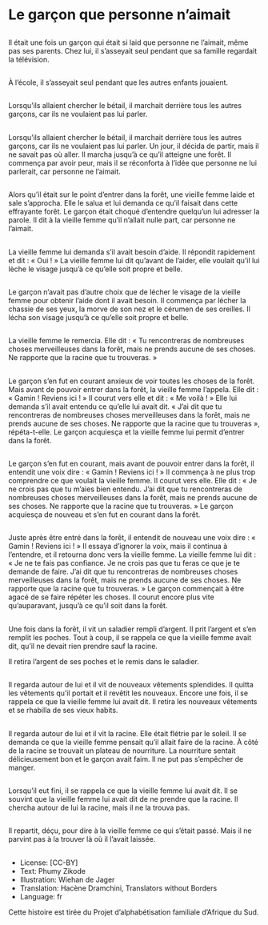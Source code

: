 # Le garçon que personne n’aimait

##
Il était une fois un garçon qui était
si laid que personne ne l’aimait,
même pas ses parents.
Chez lui, il s’asseyait seul pendant
que sa famille regardait la
télévision.

##
À l’école, il s’asseyait seul pendant
que les autres enfants jouaient.

##
Lorsqu’ils allaient chercher le bétail,
il marchait derrière tous les autres
garçons, car ils ne voulaient pas lui
parler.

##
Lorsqu’ils allaient chercher le bétail,
il marchait derrière tous les autres
garçons, car ils ne voulaient pas lui
parler. Un jour, il décida de partir,
mais il ne savait pas où aller. Il
marcha jusqu’à ce qu’il atteigne
une forêt. Il commença par avoir
peur, mais il se réconforta à l’idée
que personne ne lui parlerait, car
personne ne l’aimait.

##
Alors qu’il était sur le point d’entrer
dans la forêt, une vieille femme
laide et sale s’approcha. Elle le
salua et lui demanda ce qu’il faisait
dans cette effrayante forêt. Le
garçon était choqué d’entendre
quelqu’un lui adresser la parole. Il
dit à la vieille femme qu’il n’allait
nulle part, car personne ne l’aimait.

##
La vieille femme lui demanda s’il
avait besoin d’aide. Il répondit
rapidement et dit : « Oui ! » La
vieille femme lui dit qu’avant de
l’aider, elle voulait qu’il lui lèche le
visage jusqu’à ce qu’elle soit propre
et belle.

##
Le garçon n’avait pas d’autre choix
que de lécher le visage de la vieille
femme pour obtenir l’aide dont il
avait besoin. Il commença par
lécher la chassie de ses yeux, la
morve de son nez et le cérumen de
ses oreilles. Il lécha son visage
jusqu’à ce qu’elle soit propre et
belle.

##
La vieille femme le remercia. Elle dit
:
« Tu rencontreras de nombreuses
choses merveilleuses dans la forêt,
mais ne prends aucune de ses
choses. Ne rapporte que la racine
que tu trouveras. »

##
Le garçon s’en fut en courant anxieux de voir toutes
les choses de la forêt. Mais avant de pouvoir entrer
dans la forêt, la vieille femme l’appela. Elle dit : «
Gamin ! Reviens ici ! » Il courut vers elle et dit : « Me
voilà ! » Elle lui demanda s’il avait entendu ce qu’elle
lui avait dit. « J’ai dit que tu rencontreras de
nombreuses choses merveilleuses dans la forêt, mais
ne prends aucune de ses choses. Ne rapporte que la
racine que tu trouveras », répéta-t-elle. Le garçon
acquiesça et la vieille femme lui permit d’entrer dans
la forêt.

##
Le garçon s’en fut en courant, mais avant de pouvoir
entrer dans la forêt, il entendit une voix dire : «
Gamin ! Reviens ici ! » Il commença à ne plus trop
comprendre ce que voulait la vieille femme. Il courut
vers elle. Elle dit : « Je ne crois pas que tu m’aies
bien entendu. J’ai dit que tu rencontreras de
nombreuses choses merveilleuses dans la forêt, mais
ne prends aucune de ses choses. Ne rapporte que la
racine que tu trouveras. » Le garçon acquiesça de
nouveau et s’en fut en courant dans la forêt.

##
Juste après être entré dans la forêt, il entendit de
nouveau une voix dire : « Gamin ! Reviens ici ! » Il
essaya d’ignorer la voix, mais il continua à
l’entendre, et il retourna donc vers la vieille femme.
La vieille femme lui dit : « Je ne te fais pas confiance.
Je ne crois pas que tu feras ce que je te demande de
faire. J’ai dit que tu rencontreras de nombreuses
choses merveilleuses dans la forêt, mais ne prends
aucune de ses choses. Ne rapporte que la racine que
tu trouveras. » Le garçon commençait à être agacé
de se faire répéter les choses. Il courut encore plus
vite qu’auparavant, jusqu’à ce qu’il soit dans la forêt.

##
Une fois dans la forêt, il vit un
saladier rempli d’argent. Il prit
l’argent et s’en remplit les poches.
Tout à coup, il se rappela ce que la
vieille femme avait dit, qu’il ne
devait rien prendre sauf la racine.

Il retira l’argent de ses poches et le remis dans le saladier.

##
Il regarda autour de lui et il vit de
nouveaux vêtements splendides. Il
quitta les vêtements qu’il portait et
il revêtit les nouveaux. Encore une
fois, il se rappela ce que la vieille
femme lui avait dit. Il retira les
nouveaux vêtements et se rhabilla
de ses vieux habits.

##
Il regarda autour de lui et il vit la
racine. Elle était flétrie par le soleil.
Il se demanda ce que la vieille
femme pensait qu’il allait faire de la
racine. À côté de la racine se
trouvait un plateau de nourriture. La
nourriture sentait délicieusement
bon et le garçon avait faim. Il ne put
pas s’empêcher de manger.

##
Lorsqu’il eut fini, il se rappela ce
que la vieille femme lui avait dit. Il
se souvint que la vieille femme lui
avait dit de ne prendre que la
racine. Il chercha autour de lui la
racine, mais il ne la trouva pas.

##
Il repartit, déçu, pour dire à la vieille
femme ce qui s’était passé. Mais il
ne parvint pas à la trouver là où il
l’avait laissée.

##
* License: [CC-BY]
* Text: Phumy Zikode
* Illustration: Wiehan de Jager
* Translation: Hacène Dramchini, Translators without Borders
* Language: fr

Cette histoire est tirée du Projet
d’alphabétisation familiale d’Afrique
du Sud.
